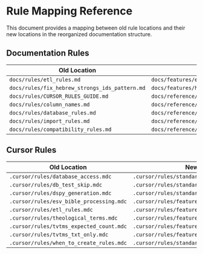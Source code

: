 # Rule Mapping Reference

This document provides a mapping between old rule locations and their new locations in the reorganized documentation structure.

## Documentation Rules

| Old Location | New Location |
|--------------|--------------|
| `docs/rules/etl_rules.md` | `docs/features/etl_rules.md` |
| `docs/rules/fix_hebrew_strongs_ids_pattern.md` | `docs/features/hebrew_processing.md` |
| `docs/rules/CURSOR_RULES_GUIDE.md` | `docs/reference/cursor_rules_guide.md` |
| `docs/rules/column_names.md` | `docs/reference/rules/column_naming.md` |
| `docs/rules/database_rules.md` | `docs/reference/rules/database_standards.md` |
| `docs/rules/import_rules.md` | `docs/reference/rules/import_standards.md` |
| `docs/rules/compatibility_rules.md` | `docs/reference/rules/compatibility_standards.md` |

## Cursor Rules

| Old Location | New Location |
|--------------|--------------|
| `.cursor/rules/database_access.mdc` | `.cursor/rules/standards/database_access.mdc` |
| `.cursor/rules/db_test_skip.mdc` | `.cursor/rules/standards/db_test_skip.mdc` |
| `.cursor/rules/dspy_generation.mdc` | `.cursor/rules/standards/dspy_generation.mdc` |
| `.cursor/rules/esv_bible_processing.mdc` | `.cursor/rules/features/esv_bible_processing.mdc` |
| `.cursor/rules/etl_rules.mdc` | `.cursor/rules/features/etl_rules.mdc` |
| `.cursor/rules/theological_terms.mdc` | `.cursor/rules/features/theological_terms.mdc` |
| `.cursor/rules/tvtms_expected_count.mdc` | `.cursor/rules/features/tvtms_expected_count.mdc` |
| `.cursor/rules/tvtms_txt_only.mdc` | `.cursor/rules/features/tvtms_txt_only.mdc` |
| `.cursor/rules/when_to_create_rules.mdc` | `.cursor/rules/standards/rule_creation_guide.mdc` |
